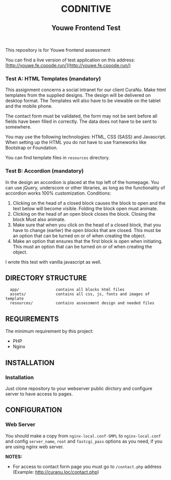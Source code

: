 <p align="center">
    <h1 align="center">CODNITIVE</h1>
    <h2 align="center">Youwe Frontend Test</h2>
    <br>
</p>

This repository is for Youwe frontend assessment

You can find a live version of test application on this address:
[http://youwe.fe.cooode.run/](http://youwe.fe.cooode.run/)

### Test A: HTML Templates (mandatory)
This assignment concerns a social intranet for our client CuraNu. Make html templates from the supplied
designs. The design will be delivered on desktop format. The Templates will also have to be viewable on
the tablet and the mobile phone.

The contact form must be validated, the form may not be sent before all fields have been filled in
correctly. The data does not have to be sent to somewhere.

You may use the following technologies: HTML, CSS (SASS) and Javascript. When setting up the HTML you
do not have to use frameworks like Bootstrap or Foundation.

You can find template files in `resources` directory.

### Test B: Accordion (mandatory)
In the design an accordion is placed at the top left of the homepage. You can use jQuery, underscore or other libraries, as long as the functionality of accordion works 100% customization.
Conditions:
1. Clicking on the head of a closed block causes the block to open and
the text below will become visible. Folding the block open must animate.
2. Clicking on the head of an open block closes the block. Closing the block
Must also animate.
3. Make sure that when you click on the head of a closed block, that you have to change (earlier)
the open blocks that are closed. This must be an option that can be turned on or of
when creating the object.
4. Make an option that ensures that the first block is open when initiating. This must
an option that can be turned on or of when creating the object.

I wrote this test with vanilla javascript as well.

DIRECTORY STRUCTURE
-------------------

      app/                contains all blocks html files
      assets/             contains all css, js, fonts and images of template 
      resources/          contains assessment design and needed files 


REQUIREMENTS
------------

The minimum requirement by this project:
* PHP
* Nginx


INSTALLATION
------------

### Installation

Just clone repository to your webserver public dirctory and configure server to have access to pages.


CONFIGURATION
-------------

### Web Server
You should make a copy from `nginx-local.conf-SMPL` to `nginx-local.conf` and config `server_name`, `root` and `fastcgi_pass` options as you need, if you are using nginx web server.


**NOTES:**
- For access to contact form page you must go to `/contact.php` address (Example: http://curanu.loc/contact.php)
